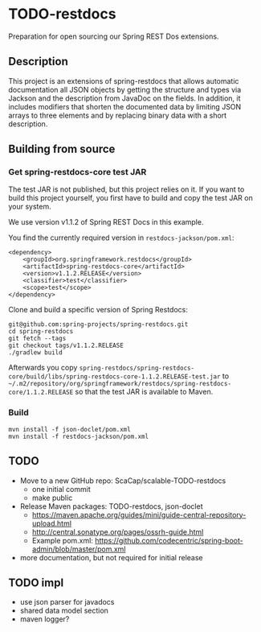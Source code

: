 # TODO-restdocs

Preparation for open sourcing our Spring REST Dos extensions.

## Description

This project is an extensions of spring-restdocs that allows automatic documentation all JSON objects
by getting the structure and types via Jackson and the description from JavaDoc on the fields.
In addition, it includes modifiers that shorten the documented data by limiting JSON arrays to three elements
and by replacing binary data with a short description.

## Building from source

### Get spring-restdocs-core test JAR

The test JAR is not published, but this project relies on it.
If you want to build this project yourself, you first have to build and copy the test JAR on your system.

We use version v1.1.2 of Spring REST Docs in this example.

You find the currently required version in `restdocs-jackson/pom.xml`:

```
<dependency>
    <groupId>org.springframework.restdocs</groupId>
    <artifactId>spring-restdocs-core</artifactId>
    <version>v1.1.2.RELEASE</version>
    <classifier>test</classifier>
    <scope>test</scope>
</dependency>
```

Clone and build a specific version of Spring Restdocs:
```
git@github.com:spring-projects/spring-restdocs.git
cd spring-restdocs
git fetch --tags
git checkout tags/v1.1.2.RELEASE
./gradlew build
```

Afterwards you copy
`spring-restdocs/spring-restdocs-core/build/libs/spring-restdocs-core-1.1.2.RELEASE-test.jar`
to
`~/.m2/repository/org/springframework/restdocs/spring-restdocs-core/1.1.2.RELEASE`
so that the test JAR is available to Maven.

### Build

```
mvn install -f json-doclet/pom.xml
mvn install -f restdocs-jackson/pom.xml
```

## TODO

* Move to a new GitHub repo: ScaCap/scalable-TODO-restdocs
  * one initial commit
  * make public
* Release Maven packages: TODO-restdocs, json-doclet
  * https://maven.apache.org/guides/mini/guide-central-repository-upload.html
  * http://central.sonatype.org/pages/ossrh-guide.html
  * Example pom.xml: https://github.com/codecentric/spring-boot-admin/blob/master/pom.xml
* more documentation, but not required for initial release

## TODO impl
* use json parser for javadocs
* shared data model section
* maven logger?
